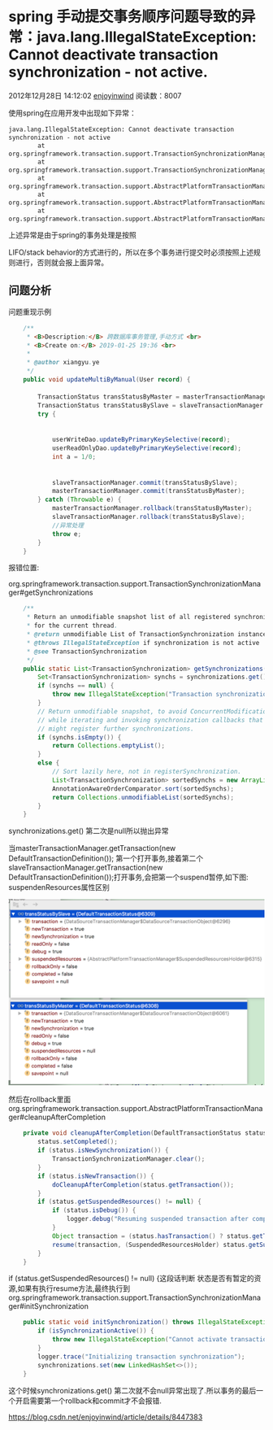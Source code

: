 # spring 手动提交事务顺序问题导致的异常：java.lang.IllegalStateException: Cannot deactivate transaction synchronization - not active. 

2012年12月28日 14:12:02 [enjoyinwind](https://me.csdn.net/enjoyinwind) 阅读数：8007



使用spring在应用开发中出现如下异常：

```
java.lang.IllegalStateException: Cannot deactivate transaction synchronization - not active
        at org.springframework.transaction.support.TransactionSynchronizationManager.clearSynchronization(TransactionSynchronizationManager.java:313)
        at org.springframework.transaction.support.TransactionSynchronizationManager.clear(TransactionSynchronizationManager.java:451)
        at org.springframework.transaction.support.AbstractPlatformTransactionManager.cleanupAfterCompletion(AbstractPlatformTransactionManager.java:986)
        at org.springframework.transaction.support.AbstractPlatformTransactionManager.processCommit(AbstractPlatformTransactionManager.java:782)
        at org.springframework.transaction.support.AbstractPlatformTransactionManager.commit(AbstractPlatformTransactionManager.java:701)
```

上述异常是由于spring的事务处理是按照

LIFO/stack behavior的方式进行的，所以在多个事务进行提交时必须按照上述规则进行，否则就会报上面异常。



## 问题分析

问题重现示例

```java
    /**
     * <B>Description:</B> 跨数据库事务管理,手动方式 <br>
     * <B>Create on:</B> 2019-01-25 19:36 <br>
     *
     * @author xiangyu.ye
     */
    public void updateMultiByManual(User record) {

        TransactionStatus transStatusByMaster = masterTransactionManager.getTransaction(new DefaultTransactionDefinition());
        TransactionStatus transStatusBySlave = slaveTransactionManager.getTransaction(new DefaultTransactionDefinition());
        try {


            userWriteDao.updateByPrimaryKeySelective(record);
            userReadOnlyDao.updateByPrimaryKeySelective(record);
            int a = 1/0;


            slaveTransactionManager.commit(transStatusBySlave);
            masterTransactionManager.commit(transStatusByMaster);
        } catch (Throwable e) {
            masterTransactionManager.rollback(transStatusByMaster);
            slaveTransactionManager.rollback(transStatusBySlave);
            //异常处理
            throw e;
        }
    }
```

报错位置:

org.springframework.transaction.support.TransactionSynchronizationManager#getSynchronizations

```java
	/**
	 * Return an unmodifiable snapshot list of all registered synchronizations
	 * for the current thread.
	 * @return unmodifiable List of TransactionSynchronization instances
	 * @throws IllegalStateException if synchronization is not active
	 * @see TransactionSynchronization
	 */
	public static List<TransactionSynchronization> getSynchronizations() throws IllegalStateException {
		Set<TransactionSynchronization> synchs = synchronizations.get();
		if (synchs == null) {
			throw new IllegalStateException("Transaction synchronization is not active");
		}
		// Return unmodifiable snapshot, to avoid ConcurrentModificationExceptions
		// while iterating and invoking synchronization callbacks that in turn
		// might register further synchronizations.
		if (synchs.isEmpty()) {
			return Collections.emptyList();
		}
		else {
			// Sort lazily here, not in registerSynchronization.
			List<TransactionSynchronization> sortedSynchs = new ArrayList<>(synchs);
			AnnotationAwareOrderComparator.sort(sortedSynchs);
			return Collections.unmodifiableList(sortedSynchs);
		}
	}
```

synchronizations.get() 第二次是null所以抛出异常

当masterTransactionManager.getTransaction(new DefaultTransactionDefinition()); 第一个打开事务,接着第二个slaveTransactionManager.getTransaction(new DefaultTransactionDefinition());打开事务,会把第一个suspend暂停,如下图: suspendenResources属性区别

![image-20190125214103250](image-201901252141/image-20190125214103250-8423663.png)



然后在rollback里面org.springframework.transaction.support.AbstractPlatformTransactionManager#cleanupAfterCompletion

```java
	private void cleanupAfterCompletion(DefaultTransactionStatus status) {
		status.setCompleted();
		if (status.isNewSynchronization()) {
			TransactionSynchronizationManager.clear();
		}
		if (status.isNewTransaction()) {
			doCleanupAfterCompletion(status.getTransaction());
		}
		if (status.getSuspendedResources() != null) {
			if (status.isDebug()) {
				logger.debug("Resuming suspended transaction after completion of inner transaction");
			}
			Object transaction = (status.hasTransaction() ? status.getTransaction() : null);
			resume(transaction, (SuspendedResourcesHolder) status.getSuspendedResources());
		}
	}
```

if (status.getSuspendedResources() != null) {这段话判断 状态是否有暂定的资源,如果有执行resume方法,最终执行到org.springframework.transaction.support.TransactionSynchronizationManager#initSynchronization

```java
	public static void initSynchronization() throws IllegalStateException {
		if (isSynchronizationActive()) {
			throw new IllegalStateException("Cannot activate transaction synchronization - already active");
		}
		logger.trace("Initializing transaction synchronization");
		synchronizations.set(new LinkedHashSet<>());
	}
```

这个时候synchronizations.get() 第二次就不会null异常出现了.所以事务的最后一个开启需要第一个rollback和commit才不会报错.

https://blog.csdn.net/enjoyinwind/article/details/8447383